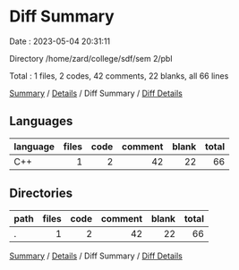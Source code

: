 # Diff Summary

Date : 2023-05-04 20:31:11

Directory /home/zard/college/sdf/sem 2/pbl

Total : 1 files,  2 codes, 42 comments, 22 blanks, all 66 lines

[Summary](results.md) / [Details](details.md) / Diff Summary / [Diff Details](diff-details.md)

## Languages
| language | files | code | comment | blank | total |
| :--- | ---: | ---: | ---: | ---: | ---: |
| C++ | 1 | 2 | 42 | 22 | 66 |

## Directories
| path | files | code | comment | blank | total |
| :--- | ---: | ---: | ---: | ---: | ---: |
| . | 1 | 2 | 42 | 22 | 66 |

[Summary](results.md) / [Details](details.md) / Diff Summary / [Diff Details](diff-details.md)